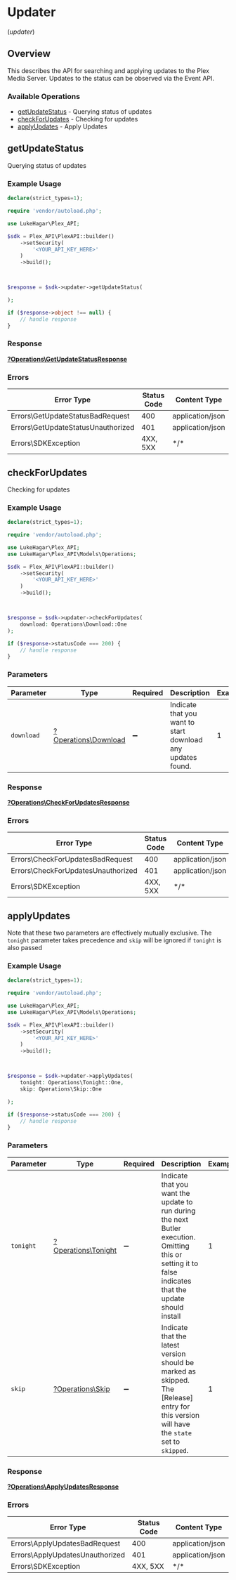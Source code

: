 # Updater
(*updater*)

## Overview

This describes the API for searching and applying updates to the Plex Media Server.
Updates to the status can be observed via the Event API.


### Available Operations

* [getUpdateStatus](#getupdatestatus) - Querying status of updates
* [checkForUpdates](#checkforupdates) - Checking for updates
* [applyUpdates](#applyupdates) - Apply Updates

## getUpdateStatus

Querying status of updates

### Example Usage

```php
declare(strict_types=1);

require 'vendor/autoload.php';

use LukeHagar\Plex_API;

$sdk = Plex_API\PlexAPI::builder()
    ->setSecurity(
        '<YOUR_API_KEY_HERE>'
    )
    ->build();



$response = $sdk->updater->getUpdateStatus(

);

if ($response->object !== null) {
    // handle response
}
```

### Response

**[?Operations\GetUpdateStatusResponse](../../Models/Operations/GetUpdateStatusResponse.md)**

### Errors

| Error Type                         | Status Code                        | Content Type                       |
| ---------------------------------- | ---------------------------------- | ---------------------------------- |
| Errors\GetUpdateStatusBadRequest   | 400                                | application/json                   |
| Errors\GetUpdateStatusUnauthorized | 401                                | application/json                   |
| Errors\SDKException                | 4XX, 5XX                           | \*/\*                              |

## checkForUpdates

Checking for updates

### Example Usage

```php
declare(strict_types=1);

require 'vendor/autoload.php';

use LukeHagar\Plex_API;
use LukeHagar\Plex_API\Models\Operations;

$sdk = Plex_API\PlexAPI::builder()
    ->setSecurity(
        '<YOUR_API_KEY_HERE>'
    )
    ->build();



$response = $sdk->updater->checkForUpdates(
    download: Operations\Download::One
);

if ($response->statusCode === 200) {
    // handle response
}
```

### Parameters

| Parameter                                                   | Type                                                        | Required                                                    | Description                                                 | Example                                                     |
| ----------------------------------------------------------- | ----------------------------------------------------------- | ----------------------------------------------------------- | ----------------------------------------------------------- | ----------------------------------------------------------- |
| `download`                                                  | [?Operations\Download](../../Models/Operations/Download.md) | :heavy_minus_sign:                                          | Indicate that you want to start download any updates found. | 1                                                           |

### Response

**[?Operations\CheckForUpdatesResponse](../../Models/Operations/CheckForUpdatesResponse.md)**

### Errors

| Error Type                         | Status Code                        | Content Type                       |
| ---------------------------------- | ---------------------------------- | ---------------------------------- |
| Errors\CheckForUpdatesBadRequest   | 400                                | application/json                   |
| Errors\CheckForUpdatesUnauthorized | 401                                | application/json                   |
| Errors\SDKException                | 4XX, 5XX                           | \*/\*                              |

## applyUpdates

Note that these two parameters are effectively mutually exclusive. The `tonight` parameter takes precedence and `skip` will be ignored if `tonight` is also passed


### Example Usage

```php
declare(strict_types=1);

require 'vendor/autoload.php';

use LukeHagar\Plex_API;
use LukeHagar\Plex_API\Models\Operations;

$sdk = Plex_API\PlexAPI::builder()
    ->setSecurity(
        '<YOUR_API_KEY_HERE>'
    )
    ->build();



$response = $sdk->updater->applyUpdates(
    tonight: Operations\Tonight::One,
    skip: Operations\Skip::One

);

if ($response->statusCode === 200) {
    // handle response
}
```

### Parameters

| Parameter                                                                                                                                                | Type                                                                                                                                                     | Required                                                                                                                                                 | Description                                                                                                                                              | Example                                                                                                                                                  |
| -------------------------------------------------------------------------------------------------------------------------------------------------------- | -------------------------------------------------------------------------------------------------------------------------------------------------------- | -------------------------------------------------------------------------------------------------------------------------------------------------------- | -------------------------------------------------------------------------------------------------------------------------------------------------------- | -------------------------------------------------------------------------------------------------------------------------------------------------------- |
| `tonight`                                                                                                                                                | [?Operations\Tonight](../../Models/Operations/Tonight.md)                                                                                                | :heavy_minus_sign:                                                                                                                                       | Indicate that you want the update to run during the next Butler execution. Omitting this or setting it to false indicates that the update should install | 1                                                                                                                                                        |
| `skip`                                                                                                                                                   | [?Operations\Skip](../../Models/Operations/Skip.md)                                                                                                      | :heavy_minus_sign:                                                                                                                                       | Indicate that the latest version should be marked as skipped. The [Release] entry for this version will have the `state` set to `skipped`.               | 1                                                                                                                                                        |

### Response

**[?Operations\ApplyUpdatesResponse](../../Models/Operations/ApplyUpdatesResponse.md)**

### Errors

| Error Type                      | Status Code                     | Content Type                    |
| ------------------------------- | ------------------------------- | ------------------------------- |
| Errors\ApplyUpdatesBadRequest   | 400                             | application/json                |
| Errors\ApplyUpdatesUnauthorized | 401                             | application/json                |
| Errors\SDKException             | 4XX, 5XX                        | \*/\*                           |